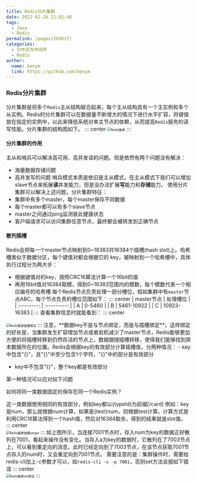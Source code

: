 ```yaml
---
title: Redis分片集群
date: 2022-01-26 21:02:48
tags: 
  - Java
  - Redis
permalink: /pages/20361f/
categories: 
  - 分布式与中间件
  - Redis
author: 
  name: benym
  link: https://github.com/benym
---
```


### Redis分片集群
分片集群是将多个`Redis`主从结构联合起来，每个主从结构具有一个主实例和多个从实例。Redis的分片集群可以在数据量不断增大的情况下进行水平扩容，将键值放在指定的实例中，以此来降低系统对单主节点的依赖，从而提高`Redis`服务的读写性能。分片集群的结构图如下。
::: center
<img src="https://image-1-1257237419.cos.ap-chongqing.myqcloud.com/redisImg/rediscluster.png/zipstyle" alt="Redis集群" style="zoom:60%;" />
:::
#### 分片集群的作用
主从和哨兵可以解决高可用、高并发读的问题。但是依然有两个问题没有解决：
 - 海量数据存储问题
 - 高并发写的问题
    哨兵模式本质是依旧是主从模式，在主从模式下我们可以增加slave节点来拓展**读**并发能力，但是没办法扩展**写**能力和**存储**能力。
    使用分片集群可以解决上述问题，分片集群特征：
 - 集群中有多个master，每个master保存不同数据
 - 每个master都可以有多个slave节点
 - master之间通过ping监测彼此健康状态
 - 客户端请求可以访问集群任意节点，最终都会被转发到正确节点
#### 散列插槽
Redis会把每一个master节点映射到0~16383共16384个插槽(hash slot)上。哈希槽类似于数据分区，每个键值对都会根据它的 key，被映射到一个哈希槽中，具体执行过程分为两大步：
 - 根据键值对的key，按照CRC16算法计算一个16bit的值
 - 再用16bit值对16384取模，得到0~16383范围内的模数，每个模数代表一个相应编号的哈希槽
    每个Redis节点负责处理一部分槽位，假如集群中有`master`节点ABC，每个节点负责的槽位范围如下：
::: center
| master节点 |  处理槽位   |
| :--------: | :---------: |
|     A      |   0-5460    |
|     B      | 5461-10922  |
|     C      | 10923-16383 |
:::
查看集群信息时就能看到：
::: center
<img src="https://image-1-1257237419.cos.ap-chongqing.myqcloud.com/redisImg/redisslot.png/zipstyle" alt="Redis集群插槽情况" style="zoom:60%;" />
:::
注意，**数据key不是与节点绑定，而是与插槽绑定**。这样绑定的好处是，当集群发生扩容增加节点或者宕机减少了master节点，Redis能够更加方便的将插槽转移到仍然存活的节点上，数据跟随插槽转移，使得我们能够找到原本数据所在的位置。Redis会根据key的有效部分计算插槽值，分两种情况：
 - key中包含"{}"，且"{}"中至少包含1个字符，"{}"中的部分是有效部分

 - key中不包含"{}"，整个key都是有效部分

第一种情况可以应对如下问题

如何将同一类数据固定的保存在同一个Redis实例？

这一类数据使用相同的有效部分，例如key都以{typeId}为前缀[/card]
  例如：key是num，那么就根据num计算，如果是{test}num，则根据test计算。计算方式是利用CRC16算法得到一个hash值，然后对16384取余，得到的结果就是slot值。
::: center  
<img src="https://image-1-1257237419.cos.ap-chongqing.myqcloud.com/redisImg/redislesson.png/zipstyle" alt="Redis集群插槽setget" style="zoom:60%;" />
:::
  如上图所示，当连接7001节点时，存入num为key的数据正好散列在7001，看起来操作没有变化。当存入a为key的数据时，它散列在了7003节点上，可以看到重定向的消息。此时已经定向到了7003节点，在该节点获取7001节点存入的num时，又会重定向到7001节点。
  需要注意的是：集群操作时，需要给redis-cli加上-c参数才可以，如`redis-cli -c -p 7001`，否则set方法会报如下错误
::: center  
<img src="https://image-1-1257237419.cos.ap-chongqing.myqcloud.com/redisImg/rediserrorset.png/zipstyle" alt="Redis集群set错误" style="zoom:60%;" />
:::